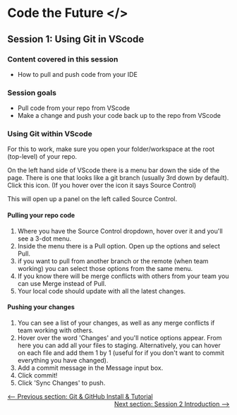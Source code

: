 # Code the Future </>

## Session 1: Using Git in VScode

### Content covered in this session

- How to pull and push code from your IDE

### Session goals

- Pull code from your repo from VScode
- Make a change and push your code back up to the repo from VScode


### Using Git within VScode

For this to work, make sure you open your folder/workspace at the root (top-level) of your repo.

On the left hand side of VScode there is a menu bar down the side of the page. There is one that looks like a git branch (usually 3rd down by default). Click this icon. (If you hover over the icon it says Source Control)

This will open up a panel on the left called Source Control.

#### Pulling your repo code

1. Where you have the Source Control dropdown, hover over it and you'll see a 3-dot menu.
1. Inside the menu there is a Pull option. Open up the options and select Pull.
1. if you want to pull from another branch or the remote (when team working) you can select those options from the same menu.
1. If you know there will be merge conflicts with others from your team you can use Merge instead of Pull.
1. Your local code should update with all the latest changes.

#### Pushing your changes

1. You can see a list of your changes, as well as any merge conflicts if team working with others.
1. Hover over the word 'Changes' and you'll notice options appear. From here you can add all your files to staging. Alternatively, you can hover on each file and add them 1 by 1 (useful for if you don't want to commit everything you have changed).
1. Add a commit message in the Message input box.
1. Click commit!
1. Click 'Sync Changes' to push.


<div style="width: 100%">
<a href='intro_to_github.md'><-- Previous section: Git & GitHub Install & Tutorial</a>
<div align="right"><a  href='../session-2/README.md'>Next section: Session 2 Introduction --></a></div>
</div>
</div>
